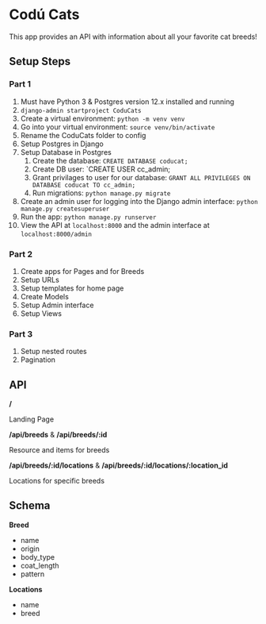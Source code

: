 # Codú Cats

This app provides an API with information about all your favorite cat breeds!

## Setup Steps

### Part 1

1. Must have Python 3 & Postgres version 12.x installed and running
1. `django-admin startproject CoduCats`
1. Create a virtual environment: `python -m venv venv`
1. Go into your virtual environment: `source venv/bin/activate`
1. Rename the CoduCats folder to config
1. Setup Postgres in Django
1. Setup Database in Postgres
    1. Create the database: `CREATE DATABASE coducat;`
    1. Create DB user: `CREATE USER cc_admin;
    1. Grant privilages to user for our database: `GRANT ALL PRIVILEGES ON DATABASE coducat TO cc_admin;`
    1. Run migrations: `python manage.py migrate`
1. Create an admin user for logging into the Django admin interface: `python manage.py createsuperuser`
1. Run the app: `python manage.py runserver`
1. View the API at `localhost:8000` and the admin interface at `localhost:8000/admin`

### Part 2

1. Create apps for Pages and for Breeds
1. Setup URLs
1. Setup templates for home page
1. Create Models
1. Setup Admin interface
1. Setup Views

### Part 3

1. Setup nested routes
1. Pagination

## API

**/**

Landing Page

**/api/breeds** & **/api/breeds/:id**

Resource and items for breeds

**/api/breeds/:id/locations** & **/api/breeds/:id/locations/:location_id**

Locations for specific breeds

## Schema

**Breed**

* name
* origin
* body_type
* coat_length
* pattern

**Locations**

* name
* breed
